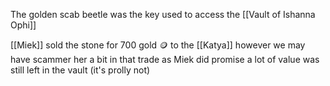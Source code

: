 The golden scab beetle was the key used to access the [[Vault of Ishanna Ophi]]

[[Miek]] sold the stone for 700 gold 🪙 to the [[Katya]] however we may have scammer her a bit in that trade as Miek did promise a lot of value was still left in the vault (it's prolly not)
